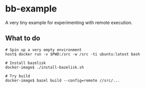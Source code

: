 # bb-example

A very tiny example for experimenting with remote execution.

## What to do

```
# Spin up a very empty environment
host$ docker run -v $PWD:/src -w /src -ti ubuntu:latest bash

# Install bazelisk
docker-image$ ./install-bazelisk.sh

# Try build
docker-image$ bazel build --config=remote //src/...
```
